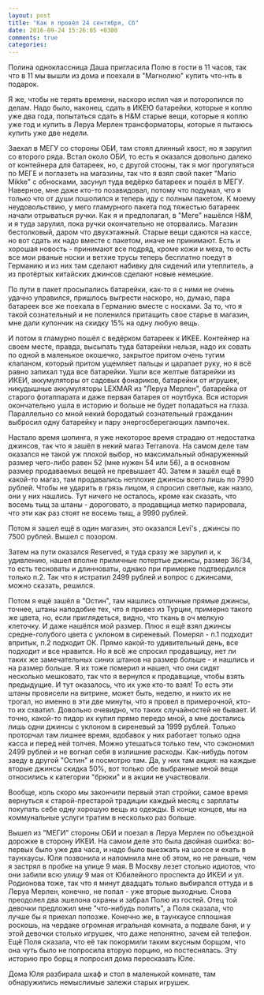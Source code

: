 ```yaml
---
layout: post
title: "Как я провёл 24 сентября, Сб"
date: 2016-09-24 15:26:05 +0300
comments: true
categories: 
---
```

Полина одноклассница Даша пригласила Полю в гости в 11 часов, так что в 11 мы вышли из дома и поехали в "Магнолию" купить что-нть в подарок.

Я же, чтобы не терять времени, наскоро испил чая и поторопился по делам. Надо было, наконец, сдать в ИКЕЮ батарейки, которые я коплю уже два года, попытаться сдать в H&M старые вещи, которые я коплю уже год и купить в Леруа Мерлен трансформаторы, которые я пытаюсь купить уже две недели.

Заехал в МЕГУ со стороны ОБИ, там стоял длинный хвост, но я зарулил со второго ряда. Встал около ОБИ, то есть я оказался довольно далеко от контейнера для батареек, но, с другой стооны, так я мог прогуляться по МЕГЕ и поглазеть на магазины, так что я взял свой пакет "Mario Mikke" с обносками, засунул туда ведёрко батареек и пошёл в МЕГУ. Наверное, мне даже кто-то позавидовал, потому что подумал, что я только что от души пошопился и теперь иду с полным пакетом. К моему неудовольствию, у мего гламурного пакета под тяжестью батареек начали отрываться ручки. Как я и предполагал, в "Меге" нашёлся H&M, и я туда зарулил, пока ручки окончательно не оторвались. Магазин бестолковый, даром что двухэтажный. Старые вещи сдаются на кассе, но вот сдать их надо вместе с пакетом, иначе не принимают. Есть и хорошая новость - принимают все подряд, кроме кожи и меха, то есть все мои рваные носки и ветхие трусы теперь бесплатно поедут в Германию и из них там сделают набивку для сидений или утеплитель, а из протёртых китайских джинсов сделают новые немецкие.

По пути в пакет просыпались батарейки, как-то я с ними не очень удачно управился, пришлось выгрести наскоро, но, думаю, пара батареек все же поехала в Германию вместе с носками. За то, что я такой сознательный и не поленился притащить свое старье в магазин, мне дали купончик на скидку 15% на одну любую вещь.

И потом я гламурно пошёл с ведёрком батареек к ИКЕЕ. Контейнер на своем месте, правда, высыпать туда батарейки нельзя, надо их совать по одной в маленькое окошечко, закрытое притом очень тугим клапаном, который притом ущемляет пальцы и царапает руку, но я всё равно запихал туда все батарейки. Ушли все желтые батарейки из ИКЕИ, аккумуляторы от садовых фонариков, батарейки от игрушек, никудышные аккумуляторы LEXMAR из "Леруа Мерлен", батарейка от старого фотаппарата и даже первая батарея от ноутбука. Вся история окончательно ушла в историю и больше не будет попадаться на глаза. Параллельно со мной некий бородатый сознательный гражданин выбросил одну батарейку и пару энергосберегающих лампочек.

Настало время шопинга, я уже некоторое время страдаю от недостатка джинсов, так что я зашёл в некий магаз Terranova. На самом деле там оказался не такой уж плохой выбор, но максимальный обнаруженный размер чего-либо равен 52 (мне нужен 54 или 56), а в основном размер продаваемых вещей не превышает 40. Затем я зашёл ещё в какой-то магаз, там продавались неплохие джинсы всего лишь по 7990 рублей. Чтобы не ударить в грязь лицом, я спросил светлые, как назло, они у них нашлись. Тут ничего не осталось, кроме как сказать, что восемь тыщ за штаны - дороговато, а продавщица метко парировала, что эти как раз стоят не восемь тыщ, а 9990 рублей.

Потом я зашел ещё в один магазин, это оказался Levi's , джинсы по 7500 рублей. Вышел с позором.

Затем на пути оказался Reserved, я туда сразу же зарулил и, к удивлению, нашел вполне приличные потертые джинсы, размер 36/34, то есть тесноваты и длинноваты, однако при примерке подтвердился только п.2. Так что я истратил 2499 рублей и вопрос с джинсами, можно сказать, решился. 

Потом я ещё зашёл в "Остин", там нашлись отличные прямые джинсы, точнее, штаны наподобие тех, что я привез из Турции, примерно такого же цвета, но, если приглядеться, видно, что ткань в оч мелкую клеточку. И даже нашёлся мой размер. Плюс я ещё взял джинсы средне-голубого цвета с уклоном в сиреневый. Померял - п.1 подходит впритык, п.2 подходит ОК. Прямо какой-то удивительный день, все подходит и все нравится. Но я всё же спросил продавщицу, нет ли таких же замечательных синих штанов на размер больше - и нашлись и на размер больше. Я их тоже померил и нашел, что они сидят несколько мешковато, так что я вернулся к продавщице, чтобы взять предыдущие. И тут оказалось, что их уже кто-то взял! То есть эти штаны провисели на витрине, может быть, неделю, и никто их не трогал, но именно в эти две минуты, что я провел в примерочной, кто-то их схватил. Довольно очевидно, что таких случайностей не бывает. И точно, какой-то пидор их купил прямо передо мной, а мне достались лишь одни джинсы с уклоном в сиреневый за 1999 рублей. Только проторчал там лишнее время, вдобавок у них работает только одна касса и перед ней толчея. Можно утешаться только тем, что сэкономил 2499 рублей и не вогнал себя в излишние расходы. Как-нибудь потом заеду в другой "Остин" и посмотрю там. Да, у них там акция: на каждые вторые джинсы скидка 50%, вот только обе выбранные мной вещи относились к категории "брюки" и в акции не участвовали.

Вообще, коль скоро мы закончили первый этап стройки, самое время вернуться к старой-престарой традиции каждый месяц с зарплаты покупать себе одну хорошую вещь из одежды. В конце концов, мы на коммунальные услуги тратим в несколько раз больше.

Вышел из "МЕГИ" стороны ОБИ и поезал в Леруа Мерлен по объездной дорожке в сторону ИКЕИ. На самом деле это была двойная ошибка: во-первых было уже два часа, и надо было выезжать на шоссе и ехать в таунхаусы. Юля позвонила и напомнила мне об этом, но не раньше, чем я застрял в пробке на улице 9 мая. В Москву лезет столько идиотов, что они забили всю улицу 9 мая от Юбилейного проспекта до ИКЕИ и ул. Родионова тоже, так что я минут двадцать только выбирался оттуда и в Леруа Мерлен, конечно, не попал - уже вторые выходные. Снова преодолел два эшелона охраны и забрал Полю из гостей. Отец той девочки предложил мне "что-нибудь попить", а Поля сказала, что лучше бы я приехал попозже. Конечно же, в таунхаусе сплошная роскошь, на чердаке огромная игральная комната, а подвале баня, и у этой девочки столько игрушек, что даже непонятно, зачем ей телефон. Ещё Поля сказала, что её так покормили таким вкусным борщом, что она чуть было не попросила вторую порцию, но постеснялась. Эту историю про борщ я попросил дома пересказать Юле.

Дома Юля разбирала шкаф и стол в маленькой комнате, там обнаружились немыслимые залежи старых игрушек.
